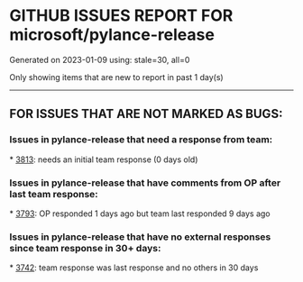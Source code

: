 
# GITHUB ISSUES REPORT FOR microsoft/pylance-release


Generated on 2023-01-09 using: stale=30, all=0


Only showing items that are new to report in past 1 day(s)


---

## FOR ISSUES THAT ARE NOT MARKED AS BUGS:


### Issues in pylance-release that need a response from team:


\* [3813](https://github.com/microsoft/pylance-release/issues/3813 "Pylance not killing python processes it spawns"): needs an initial team response (0 days old)

### Issues in pylance-release that have comments from OP after last team response:


\* [3793](https://github.com/microsoft/pylance-release/issues/3793 "Cannot suppress Pylance diagnostic errors in Python library files when try to set up configuration options"): OP responded 1 days ago but team last responded 9 days ago

### Issues in pylance-release that have no external responses since team response in 30+ days:


\* [3742](https://github.com/microsoft/pylance-release/issues/3742 "semantic highlighting of cached_property"): team response was last response and no others in 30 days
